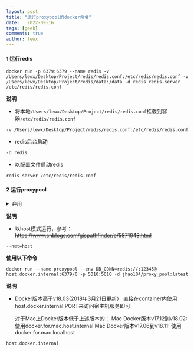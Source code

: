 ```yaml
---
layout: post
title: "运行proxypool的docker命令"
date:   2022-09-16
tags: [geek]
comments: true
author: lewx
---
```


#### 1 运行redis

```shell
docker run -p 6379:6379 --name redis -v /Users/lewx/Desktop/Project/redis/redis.conf:/etc/redis/redis.conf -v /Users/lewx/Desktop/Project/redis/data:/data -d redis redis-server /etc/redis/redis.conf
```

<!-- more -->

**说明**

- 将本地`/Users/lewx/Desktop/Project/redis/redis.conf`挂载到容器`/etc/redis/redis.conf`

```shell
-v /Users/lewx/Desktop/Project/redis/redis.conf:/etc/redis/redis.conf
```

- redis后台启动

```shell
-d redis 
```

- 以配置文件启动redis

```shell
redis-server /etc/redis/redis.conf
```

#### 2 运行proxypool

<details>
  <summary>弃用</summary>
  <pre><blockcode> 
     docker run --net=host --name proxypool --env DB_CONN=redis://:12345@127.0.0.1:6379/0 -p 5010:5010 -d jhao104/proxy_pool:latest
  </blockcode></pre>
</details>

**说明**

- ~~以host模式运行，参考：https://www.cnblogs.com/gispathfinder/p/5871043.html~~

```shell
--net=host
```



**使用以下命令**

```shell
docker run --name proxypool --env DB_CONN=redis://:12345@ host.docker.internal:6379/0 -p 5010:5010 -d jhao104/proxy_pool:latest
```

**说明**

- Docker版本高于v18.03(2018年3月21日更新）
  直接在container内使用host.docker.internal:PORT来访问宿主机服务即可

  对于Mac上Docker版本低于上述版本的：
  Mac Docker版本v17.12到v18.02: 使用docker.for.mac.host.internal
  Mac Docker版本v17.06到v18.11: 使用docker.for.mac.localhost

```shell 
host.docker.internal
```



